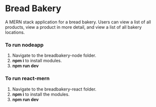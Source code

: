 # Bread Bakery

A MERN stack application for a bread bakery. Users can view a list of all products, view a product in more detail, and view a list of all bakery locations.

### To run nodeapp
1. Navigate to the breadbakery-node folder.
2. **npm i** to install modules.
3. **npm run dev**

### To run react-mern
1. Navigate to the breadbakery-react folder.
2. **npm i** to install the modules.
3. **npm run dev**
